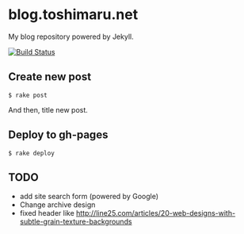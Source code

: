 blog.toshimaru.net
===========
My blog repository powered by Jekyll. 

[![Build Status](https://travis-ci.org/toshimaru/blog.toshimaru.net.png?branch=master)](https://travis-ci.org/toshimaru/blog.toshimaru.net)

Create new post
----
    $ rake post

And then, title new post.

Deploy to gh-pages
----
    $ rake deploy

TODO
----
* add site search form (powered by Google)
* Change archive design
* fixed header like http://line25.com/articles/20-web-designs-with-subtle-grain-texture-backgrounds


